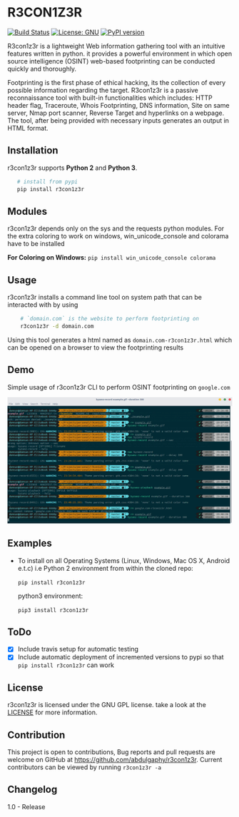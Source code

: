 # R3CON1Z3R

<span> <a href="https://travis-ci.com/abdulgaphy/r3con1z3r"><img src="https://travis-ci.com/abdulgaphy/r3con1z3r.svg" alt="Build Status" height="18"></a> <a href="https://opensource.org/licenses/GNU"><img src="https://img.shields.io/badge/License-GNU-yellow.svg" alt="License: GNU" height="18"></a> <a href="https://badge.fury.io/py/r3con1z3r"><img src="https://badge.fury.io/py/R3con1z3r.svg" alt="PyPI version" height="18"></a> </span>

R3con1z3r is a lightweight Web information gathering tool with an intuitive features written in python. it provides a powerful environment in which open source intelligence (OSINT) web-based footprinting can be conducted quickly and thoroughly.

Footprinting is the first phase of ethical hacking, its the collection of every possible information regarding the target. R3con1z3r is a passive reconnaissance tool with  built-in functionalities which includes: HTTP header flag, Traceroute, Whois Footprinting, DNS information, Site on same server, Nmap port scanner, Reverse Target and hyperlinks on a webpage. The tool, after being provided with necessary inputs generates an output in HTML format.

## Installation

r3con1z3r supports **Python 2** and **Python 3**.

```bash
   # install from pypi
   pip install r3con1z3r
```

## Modules

r3con1z3r depends only on the sys and the requests python modules.
For the extra coloring to work on windows, win_unicode_console and colorama have to be installed

**For Coloring on Windows:** `pip install win_unicode_console colorama`

## Usage

r3con1z3r installs a command line tool on system path that can be interacted with by using

```bash
    # `domain.com` is the website to perform footprinting on
    r3con1z3r -d domain.com
```

Using this tool generates a html named as `domain.com-r3con1z3r.html` which can be opened on a browser to view the footprinting results

## Demo

Simple usage of r3con1z3r CLI to perform OSINT footprinting on `google.com`

![Demo](assets/example.gif)

## Examples

- To install on all Operating Systems (Linux, Windows, Mac OS X, Android e.t.c)  i.e Python 2 environment from within the cloned repo:

    `pip install r3con1z3r`

    python3 environment:

    `pip3 install r3con1z3r`

## ToDo

- [x] Include travis setup for automatic testing
- [x] Include automatic deployment of incremented versions to pypi so that `pip install r3con1z3r` can work

## License

r3con1z3r is licensed under the GNU GPL license. take a look at the [LICENSE](/LICENSE) for more information.

## Contribution

This project is open to contributions, Bug reports and pull requests are welcome on GitHub at https://github.com/abdulgaphy/r3con1z3r. Current contributors can be viewed by running `r3con1z3r -a`

## Changelog

1.0 - Release
